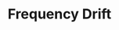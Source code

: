 ---
title: "Frequency Drift"
summary: "German progressive rock band from Bayreuth formed in 2006. They feature female lead vocals."
image: "frequency-drift.jpg"
apple_music_artist_url: "https://music.apple.com/gb/artist/frequency-drift/371025721"
wikipedia_url: "none"
---
